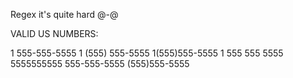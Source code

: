 Regex it's quite hard @-@

VALID US NUMBERS: 

  1 555-555-5555
  1 (555) 555-5555
  1(555)555-5555
  1 555 555 5555
  5555555555
  555-555-5555
  (555)555-5555

